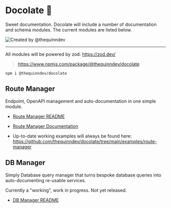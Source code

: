 # Docolate 🍫
Sweet documentation. Docolate will include a number of documentation and schema modules. The current modules are listed below.

<a><img src="https://img.shields.io/badge/created%20by-@thequinndev-purple.svg" alt="Created by @thequinndev"></a>
<hr />

All modules will be powered by zod: https://zod.dev/

> https://www.npmjs.com/package/@thequinndev/docolate
```
npm i @thequinndev/docolate
```

## Route Manager
Endpoint, OpenAPI management and auto-documentation in one simple module. 

* [Route Manager README](https://github.com/thequinndev/docolate/blob/main/src/db-manager/README.md)

* [Route Manager Documentation](https://github.com/thequinndev/docolate/wiki/Route-Manager-%E2%80%90-Getting-Started)

* Up-to-date working examples will always be found here: https://github.com/thequinndev/docolate/tree/main/examples/route-manager

## DB Manager
Simply Database query manager that turns bespoke database queries into auto-documenting re-usable services.

Currently a "working", work in progress. Not yet released.

* [DB Manager README](https://github.com/thequinndev/docolate/blob/main/src/db-manager/README.md)
